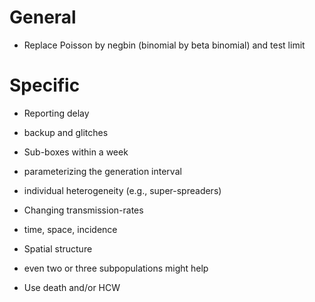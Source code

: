 General
=======

* Replace Poisson by negbin (binomial by beta binomial) and test limit

Specific
========

* Reporting delay
 * backup and glitches

* Sub-boxes within a week
 * parameterizing the generation interval
 * individual heterogeneity (e.g., super-spreaders)

* Changing transmission-rates
 * time, space, incidence

* Spatial structure
 * even two or three subpopulations might help

* Use death and/or HCW
